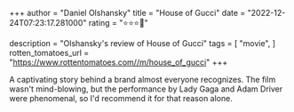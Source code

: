 +++
author = "Daniel Olshansky"
title = "House of Gucci"
date = "2022-12-24T07:23:17.281000"
rating = "⭐⭐⭐🌟"

description = "Olshansky's review of House of Gucci"
tags = [
    "movie",
]
rotten_tomatoes_url = "https://www.rottentomatoes.com//m/house_of_gucci"
+++

A captivating story behind a brand almost everyone recognizes. The film wasn't mind-blowing, but the performance by Lady Gaga and Adam Driver were phenomenal, so I'd recommend it for that reason alone.
